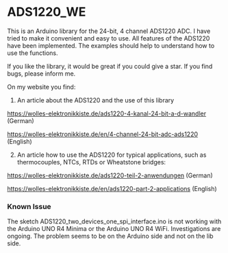 # ADS1220_WE

This is an Arduino library for the 24-bit, 4 channel ADS1220 ADC. I have tried to make it convenient and easy to use. All features of the ADS1220 have been implemented. The examples should help to understand how to use the functions.

If you like the library, it would be great if you could give a star. If you find bugs, please inform me.

On my website you find:

1) An article about the ADS1220 and the use of this library

https://wolles-elektronikkiste.de/ads1220-4-kanal-24-bit-a-d-wandler       (German) 

https://wolles-elektronikkiste.de/en/4-channel-24-bit-adc-ads1220          (English)

2) An article how to use the ADS1220 for typical applications, such as thermocouples, NTCs, RTDs or Wheatstone bridges:

https://wolles-elektronikkiste.de/ads1220-teil-2-anwendungen                (German)

https://wolles-elektronikkiste.de/en/ads1220-part-2-applications            (English)

<h3>Known Issue</h3>

The sketch ADS1220_two_devices_one_spi_interface.ino is not working with the Arduino UNO R4 Minima or the Arduino UNO R4 WiFi. Investigations are ongoing. The problem seems to be on the Arduino side and not on the lib side. 
